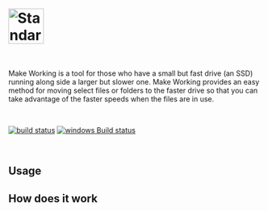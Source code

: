 
<a href="https://github.com/feross/standard"><img src="http://makeworking.zackaryhickman.com/logo-long.png" alt="Standard JavaScript" height="70"></a>
=================
<br>

Make Working is a tool for those who have a small but fast drive (an SSD) running along side a larger but slower one. Make Working provides an easy method for moving select files or folders to the faster drive so that you can take advantage of the faster speeds when the files are in use.  

<br>

[![build status](https://api.travis-ci.org/jprichardson/node-fs-extra.svg)](https://travis-ci.org/hickmanz/makeworking.svg?branch=master)
[![windows Build status](https://img.shields.io/appveyor/ci/jprichardson/node-fs-extra/master.svg?label=windows%20build)](https://ci.appveyor.com/project/jprichardson/node-fs-extra/branch/master)

<br>

Usage
----



How does it work
----
